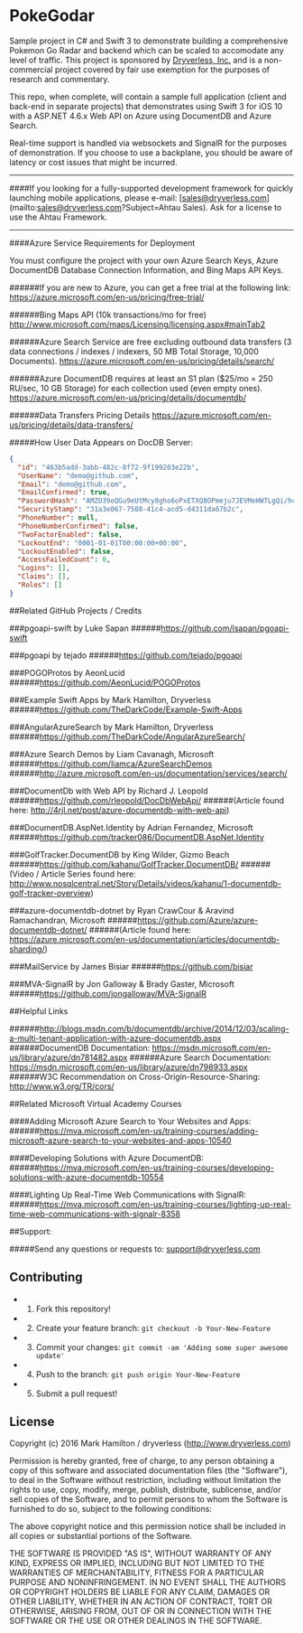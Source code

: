 # PokeGodar
Sample project in C# and Swift 3 to demonstrate building a comprehensive Pokemon Go Radar and backend which can be scaled to accomodate any level of traffic. This project is sponsored by [Dryverless, Inc.](http://www.dryverless.com) and is a non-commercial project covered by fair use exemption for the purposes of research and commentary.

This repo, when complete, will contain a sample full application (client and back-end in separate projects) that demonstrates using Swift 3 for iOS 10 with a ASP.NET 4.6.x Web API on Azure using DocumentDB and Azure Search.

Real-time support is handled via websockets and SignalR for the purposes of demonstration. If you choose to use a backplane, you should be aware of latency or cost issues that might be incurred.

<hr />

####If you looking for a fully-supported development framework for quickly launching mobile applications, please e-mail: [sales@dryverless.com](mailto:sales@dryverless.com?Subject=Ahtau Sales). Ask for a license to use the Ahtau Framework.

<hr />

####Azure Service Requirements for Deployment

You must configure the project with your own Azure Search Keys, Azure DocumentDB Database Connection Information, and Bing Maps API Keys.

######If you are new to Azure, you can get a free trial at the following link: 
https://azure.microsoft.com/en-us/pricing/free-trial/

######Bing Maps API (10k transactions/mo for free)
http://www.microsoft.com/maps/Licensing/licensing.aspx#mainTab2

######Azure Search Service are free excluding outbound data transfers (3 data connections / indexes / indexers, 50 MB Total Storage, 10,000 Documents).
https://azure.microsoft.com/en-us/pricing/details/search/

######Azure DocumentDB requires at least an S1 plan ($25/mo = 250 RU/sec, 10 GB Storage) for each collection used (even empty ones).
https://azure.microsoft.com/en-us/pricing/details/documentdb/

######Data Transfers Pricing Details
https://azure.microsoft.com/en-us/pricing/details/data-transfers/

#####How User Data Appears on DocDB Server:
```json
{
  "id": "463b5add-3abb-482c-8f72-9f199203e22b",
  "UserName": "demo@github.com",
  "Email": "demo@github.com",
  "EmailConfirmed": true,
  "PasswordHash": "AMZO39oQGu9eUtMcy8gho6oPxETXQ8OPmeju7JEVMeHW7LgQi/hcnEATX7294xfBKg==",
  "SecurityStamp": "31a3e067-7508-41c4-acd5-d4311da67b2c",
  "PhoneNumber": null,
  "PhoneNumberConfirmed": false,
  "TwoFactorEnabled": false,
  "LockoutEnd": "0001-01-01T00:00:00+00:00",
  "LockoutEnabled": false,
  "AccessFailedCount": 0,
  "Logins": [],
  "Claims": [],
  "Roles": []
}
```

##Related GitHub Projects / Credits

###pgoapi-swift by Luke Sapan
######https://github.com/lsapan/pgoapi-swift

###pgoapi by tejado
######https://github.com/tejado/pgoapi

###POGOProtos by AeonLucid
######https://github.com/AeonLucid/POGOProtos

###Example Swift Apps by Mark Hamilton, Dryverless
######https://github.com/TheDarkCode/Example-Swift-Apps

###AngularAzureSearch by Mark Hamilton, Dryverless
######https://github.com/TheDarkCode/AngularAzureSearch/

###Azure Search Demos by Liam Cavanagh, Microsoft
######https://github.com/liamca/AzureSearchDemos
######http://azure.microsoft.com/en-us/documentation/services/search/

###DocumentDb with Web API by Richard J. Leopold
######https://github.com/rleopold/DocDbWebApi/
######(Article found here: http://4rjl.net/post/azure-documentdb-with-web-api)

###DocumentDB.AspNet.Identity by Adrian Fernandez, Microsoft
######https://github.com/tracker086/DocumentDB.AspNet.Identity

###GolfTracker.DocumentDB by King Wilder, Gizmo Beach
######https://github.com/kahanu/GolfTracker.DocumentDB/
######(Video / Article Series found here: http://www.nosqlcentral.net/Story/Details/videos/kahanu/1-documentdb-golf-tracker-overview)

###azure-documentdb-dotnet by Ryan CrawCour & Aravind Ramachandran, Microsoft
######https://github.com/Azure/azure-documentdb-dotnet/
######(Article found here: https://azure.microsoft.com/en-us/documentation/articles/documentdb-sharding/)

###MailService by James Bisiar
######https://github.com/bisiar

###MVA-SignalR by Jon Galloway & Brady Gaster, Microsoft
######https://github.com/jongalloway/MVA-SignalR

##Helpful Links

######http://blogs.msdn.com/b/documentdb/archive/2014/12/03/scaling-a-multi-tenant-application-with-azure-documentdb.aspx
######DocumentDB Documentation: https://msdn.microsoft.com/en-us/library/azure/dn781482.aspx
######Azure Search Documentation: https://msdn.microsoft.com/en-us/library/azure/dn798933.aspx
######W3C Recommendation on Cross-Origin-Resource-Sharing: http://www.w3.org/TR/cors/

##Related Microsoft Virtual Academy Courses

####Adding Microsoft Azure Search to Your Websites and Apps:
######https://mva.microsoft.com/en-us/training-courses/adding-microsoft-azure-search-to-your-websites-and-apps-10540

####Developing Solutions with Azure DocumentDB:
######https://mva.microsoft.com/en-us/training-courses/developing-solutions-with-azure-documentdb-10554

####Lighting Up Real-Time Web Communications with SignalR:
######https://mva.microsoft.com/en-us/training-courses/lighting-up-real-time-web-communications-with-signalr-8358

##Support:

#####Send any questions or requests to: support@dryverless.com

## Contributing

  - 1) Fork this repository!
  - 2) Create your feature branch: ```git checkout -b Your-New-Feature```
  - 3) Commit your changes: ```git commit -am 'Adding some super awesome update'```
  - 4) Push to the branch: ```git push origin Your-New-Feature```
  - 5) Submit a pull request!

## License
Copyright (c) 2016 Mark Hamilton / dryverless (http://www.dryverless.com)

Permission is hereby granted, free of charge, to any person obtaining a copy
of this software and associated documentation files (the "Software"), to deal
in the Software without restriction, including without limitation the rights
to use, copy, modify, merge, publish, distribute, sublicense, and/or sell
copies of the Software, and to permit persons to whom the Software is
furnished to do so, subject to the following conditions:

The above copyright notice and this permission notice shall be included in all
copies or substantial portions of the Software.

THE SOFTWARE IS PROVIDED "AS IS", WITHOUT WARRANTY OF ANY KIND, EXPRESS OR
IMPLIED, INCLUDING BUT NOT LIMITED TO THE WARRANTIES OF MERCHANTABILITY,
FITNESS FOR A PARTICULAR PURPOSE AND NONINFRINGEMENT. IN NO EVENT SHALL THE
AUTHORS OR COPYRIGHT HOLDERS BE LIABLE FOR ANY CLAIM, DAMAGES OR OTHER
LIABILITY, WHETHER IN AN ACTION OF CONTRACT, TORT OR OTHERWISE, ARISING FROM,
OUT OF OR IN CONNECTION WITH THE SOFTWARE OR THE USE OR OTHER DEALINGS IN THE
SOFTWARE.
